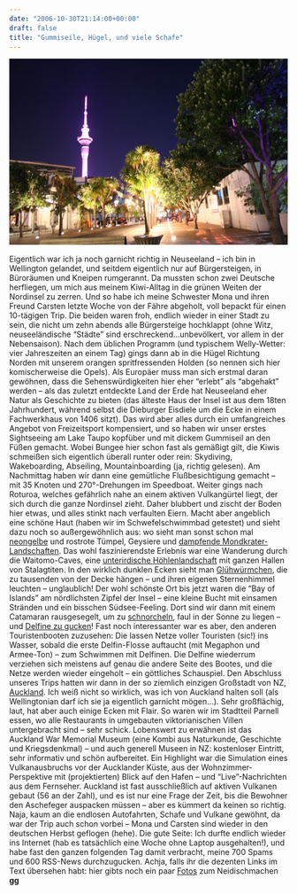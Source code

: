 ```yaml
---
date: "2006-10-30T21:14:00+00:00"
draft: false
title: "Gummiseile, Hügel, und viele Schafe"
---
```

![.](/images/old/IMG_4074.JPG ".")

Eigentlich war ich ja noch garnicht richtig in Neuseeland – ich bin
in Wellington gelandet, und seitdem eigentlich nur auf
Bürgersteigen, in Büroräumen und Kneipen rumgerannt. Da mussten
schon zwei Deutsche herfliegen, um mich aus meinem Kiwi-Alltag in
die grünen Weiten der Nordinsel zu zerren. Und so habe ich meine
Schwester Mona und ihren Freund Carsten letzte Woche von der Fähre
abgeholt, voll bepackt für einen 10-tägigen Trip. Die beiden waren
froh, endlich wieder in einer Stadt zu sein, die nicht um zehn
abends alle Bürgersteige hochklappt (ohne Witz, neuseeländische
“Städte” sind erschreckend…unbevölkert, vor allem in der
Nebensaison). Nach dem üblichen Programm (und typischem
Welly-Wetter: vier Jahreszeiten an einem Tag) gings dann ab in die
Hügel Richtung Norden mit unserem orangen spritfressenden Holden
(so nennen sich hier komischerweise die Opels). Als Europäer muss
man sich erstmal daran gewöhnen, dass die Sehenswürdigkeiten hier
eher “erlebt” als “abgehakt” werden – als das zuletzt entdeckte
Land der Erde hat Neuseeland eher Natur als Geschichte zu bieten
(das älteste Haus der Insel ist aus dem 18ten Jahrhundert, während
selbst die Dieburger Eisdiele um die Ecke in einem Fachwerkhaus von
1406 sitzt). Das wird aber alles durch ein umfangreiches Angebot
von Freizeitsport kompensiert, und so haben wir unser erstes
Sightseeing am Lake Taupo kopfüber und mit dickem Gummiseil an den
Füßen gemacht. Wobei Bungee hier schon fast als gemäßigt gilt, die
Kiwis schmeißen sich eigentlich überall runter oder rein:
Skydiving, Wakeboarding, Abseiling, Mountainboarding (ja, richtig
gelesen). Am Nachmittag haben wir dann eine gemütliche
Flußbesichtigung gemacht – mit 35 Knoten und 270°-Drehungen im
Speedboat. Weiter gings nach Roturoa, welches gefährlich nahe an
einem aktiven Vulkangürtel liegt, der sich durch die ganze
Nordinsel zieht. Daher blubbert und zischt der Boden hier etwas,
und alles stinkt nach verfaulten Eiern. Macht aber angeblich eine
schöne Haut (haben wir im Schwefelschwimmbad getestet) und sieht
dazu noch so außergewöhnlich aus: wo sieht man sonst schon mal
[neongelbe](http://www.flickr.com/photos/chillu/284469005/) und
rostrote Tümpel, Geysiere und
[dampfende Mondkrater-Landschaften](http://www.flickr.com/photos/chillu/284468603/).
Das wohl faszinierendste Erlebnis war eine Wanderung durch die
Waitomo-Caves, eine
[unterirdische Höhlenlandschaft](http://www.flickr.com/photos/chillu/284463501/)
mit ganzen Hallen von Stalagtiten. In den wirklich dunklen Ecken
sieht man
[Glühwürmchen](http://www.flickr.com/photos/chillu/284469183/), die
zu tausenden von der Decke hängen – und ihren eigenen Sternenhimmel
leuchten – unglaublich! Der wohl schönste Ort bis jetzt waren die
“Bay of Islands” am nördlichsten Zipfel der Insel – eine kleine
Bucht mit einsamen Stränden und ein bisschen Südsee-Feeling. Dort
sind wir dann mit einem Catamaran rausgesegelt, um zu
[schnorcheln](http://www.flickr.com/photos/chillu/284447647/), faul
in der Sonne zu liegen – und
[Delfine zu gucken](http://www.flickr.com/photos/chillu/284469735/)!
Fast noch interessanter war es aber, den anderen Touristenbooten
zuzusehen: Die lassen Netze voller Touristen (sic!) ins Wasser,
sobald die erste Delfin-Flosse auftaucht (mit Megaphon und
Armee-Ton) – zum Schwimmen mit Delfinen. Die Delfine wiederrum
verziehen sich meistens auf genau die andere Seite des Bootes, und
die Netze werden wieder eingeholt – ein göttliches Schauspiel. Den
Abschluss unseres Trips hatten wir dann in der so ziemlich einzigen
Großstadt von NZ,
[Auckland](http://www.flickr.com/photos/chillu/282622645/). Ich
weiß nicht so wirklich, was ich von Auckland halten soll (als
Wellingtonian darf ich sie ja eigentlich garnicht mögen…). Sehr
großflächig, laut, hat aber auch einige Ecken mit Flair. So waren
wir im Stadtteil Parnell essen, wo alle Restaurants in umgebauten
viktorianischen Villen untergebracht sind – sehr schick. Lobenswert
zu erwähnen ist das Auckland War Memorial Museum (eine Kombi aus
Naturkunde, Geschichte und Kriegsdenkmal) – und auch generell
Museen in NZ: kostenloser Eintritt, sehr informativ und schön
aufbereitet. Ein Highlight war die Simulation eines Vulkanausbruchs
vor der Aucklander Küste, aus der Wohnzimmer-Perspektive mit
(projektierten) Blick auf den Hafen – und “Live”-Nachrichten aus
dem Fernseher. Auckland ist fast ausschließlich auf aktiven
Vulkanen gebaut (56 an der Zahl), und es ist nur eine Frage der
Zeit, bis die Bewohner den Aschefeger auspacken müssen – aber es
kümmert da keinen so richtig. Naja, kaum an die endlosen
Autofahrten, Schafe und Vulkane gewöhnt, da war der Trip auch schon
vorbei – Mona und Carsten sind wieder in den deutschen Herbst
geflogen (hehe). Die gute Seite: Ich durfte endlich wieder ins
Internet (hab es tatsächlich eine Woche ohne Laptop ausgehalten!),
und habe fast den ganzen folgenden Tag damit verbracht, meine 700
Spams und 600 RSS-News durchzugucken. Achja, falls ihr die dezenten
Links im Text übersehen habt: hier gibts noch ein paar
[Fotos](http://www.flickr.com/photos/chillu/sets/72157594353467262/)
zum Neidischmachen **gg**



